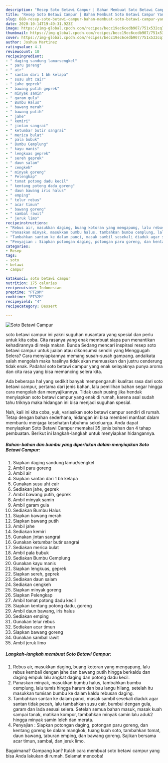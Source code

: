 ```yaml
---
description: "Resep Soto Betawi Campur | Bahan Membuat Soto Betawi Campur Yang Lezat"
title: "Resep Soto Betawi Campur | Bahan Membuat Soto Betawi Campur Yang Lezat"
slug: 680-resep-soto-betawi-campur-bahan-membuat-soto-betawi-campur-yang-lezat
date: 2020-10-14T19:49:31.923Z
image: https://img-global.cpcdn.com/recipes/becc19ec6cedb907/751x532cq70/soto-betawi-campur-foto-resep-utama.jpg
thumbnail: https://img-global.cpcdn.com/recipes/becc19ec6cedb907/751x532cq70/soto-betawi-campur-foto-resep-utama.jpg
cover: https://img-global.cpcdn.com/recipes/becc19ec6cedb907/751x532cq70/soto-betawi-campur-foto-resep-utama.jpg
author: Joshua Martinez
ratingvalue: 4.1
reviewcount: 10
recipeingredient:
- " daging sandung lamursengkel"
- " paru goreng"
- " air"
- " santan dari 1 bh kelapa"
- " susu uht cair"
- " jahe geprek"
- " bawang putih geprek"
- " minyak samin"
- " garam gula"
- " Bumbu Halus"
- " bawang merah"
- " bawang putih"
- " jahe"
- " kemiri"
- " jintan sangrai"
- " ketumbar butir sangrai"
- " merica bulat"
- " pala bubuk"
- " Bumbu Cemplung"
- " kayu manis"
- " lengkuas geprek"
- " sereh geprek"
- " daun salam"
- " cengkeh"
- " minyak goreng"
- " Pelengkap"
- " tomat potong dadu kecil"
- " kentang potong dadu goreng"
- " daun bawang iris halus"
- " emping"
- " telur rebus"
- " acar timun"
- " bawang goreng"
- " sambal rawit"
- " jeruk limo"
recipeinstructions:
- "Rebus air, masukkan daging, buang kotoran yang mengapung, lalu rebus kembali dengan jahe dan bawang putih hingga berkaldu dan daging empuk lalu angkat daging dan potong dadu kecil."
- "Panaskan minyak, masukkan bumbu halus, tambahkan bumbu cemplung, lalu tumis hingga harum dan bau langu hilang, setelah itu masukkan tumisan bumbu ke dalam kaldu rebusan daging."
- "Tambahkan santan ke dalam panci, masak sambil sesekali diaduk agar santan tidak pecah, lalu tambahkan susu cair, bumbui dengan gula, garam dan lada sesuai selera. Setelah semua bahan masuk, masak kuah sampai tanak, matikan kompor, tambahkan minyak samin lalu aduk2 hingga minyak samin leleh dan merata."
- "Penyajian : Siapkan potongan daging, potongan paru goreng, dan kentang goreng ke dalam mangkok, tuang kuah soto, tambahkan tomat, daun bawang, taburan emping, dan bawang goreng. Sajikan bersama acar timun, sambal, dan jeruk limo."
categories:
- Resep
tags:
- soto
- betawi
- campur

katakunci: soto betawi campur 
nutrition: 175 calories
recipecuisine: Indonesian
preptime: "PT29M"
cooktime: "PT32M"
recipeyield: "4"
recipecategory: Dessert

---
```



![Soto Betawi Campur](https://img-global.cpcdn.com/recipes/becc19ec6cedb907/751x532cq70/soto-betawi-campur-foto-resep-utama.jpg)


soto betawi campur ini yakni suguhan nusantara yang spesial dan perlu untuk kita coba. Cita rasanya yang enak membuat siapa pun menantikan kehadirannya di meja makan.
Bunda Sedang mencari inspirasi resep soto betawi campur untuk jualan atau dikonsumsi sendiri yang Menggugah Selera? Cara menyiapkannya memang susah-susah gampang. andaikata salah mengolah maka hasilnya tidak akan memuaskan dan justru cenderung tidak enak. Padahal soto betawi campur yang enak selayaknya punya aroma dan cita rasa yang bisa memancing selera kita.



Ada beberapa hal yang sedikit banyak mempengaruhi kualitas rasa dari soto betawi campur, pertama dari jenis bahan, lalu pemilihan bahan segar hingga cara mengolah dan menyajikannya. Tidak usah pusing jika hendak menyiapkan soto betawi campur yang enak di rumah, karena asal sudah tahu triknya maka hidangan ini bisa menjadi suguhan spesial.


Nah, kali ini kita coba, yuk, variasikan soto betawi campur sendiri di rumah. Tetap dengan bahan sederhana, hidangan ini bisa memberi manfaat dalam membantu menjaga kesehatan tubuhmu sekeluarga. Anda dapat menyiapkan Soto Betawi Campur memakai 35 jenis bahan dan 4 tahap pembuatan. Berikut ini langkah-langkah untuk menyiapkan hidangannya.

<!--inarticleads1-->

##### Bahan-bahan dan bumbu yang diperlukan dalam menyiapkan Soto Betawi Campur:

1. Siapkan  daging sandung lamur/sengkel
1. Ambil  paru goreng
1. Ambil  air
1. Siapkan  santan dari 1 bh kelapa
1. Gunakan  susu uht cair
1. Sediakan  jahe, geprek
1. Ambil  bawang putih, geprek
1. Ambil  minyak samin
1. Ambil  garam gula
1. Sediakan  Bumbu Halus
1. Siapkan  bawang merah
1. Siapkan  bawang putih
1. Ambil  jahe
1. Sediakan  kemiri
1. Gunakan  jintan sangrai
1. Gunakan  ketumbar butir sangrai
1. Sediakan  merica bulat
1. Ambil  pala bubuk
1. Sediakan  Bumbu Cemplung
1. Gunakan  kayu manis
1. Siapkan  lengkuas, geprek
1. Siapkan  sereh, geprek
1. Sediakan  daun salam
1. Sediakan  cengkeh
1. Siapkan  minyak goreng
1. Siapkan  Pelengkap
1. Ambil  tomat potong dadu kecil
1. Siapkan  kentang potong dadu, goreng
1. Ambil  daun bawang, iris halus
1. Sediakan  emping
1. Gunakan  telur rebus
1. Sediakan  acar timun
1. Siapkan  bawang goreng
1. Gunakan  sambal rawit
1. Ambil  jeruk limo




<!--inarticleads2-->

##### Langkah-langkah membuat Soto Betawi Campur:

1. Rebus air, masukkan daging, buang kotoran yang mengapung, lalu rebus kembali dengan jahe dan bawang putih hingga berkaldu dan daging empuk lalu angkat daging dan potong dadu kecil.
1. Panaskan minyak, masukkan bumbu halus, tambahkan bumbu cemplung, lalu tumis hingga harum dan bau langu hilang, setelah itu masukkan tumisan bumbu ke dalam kaldu rebusan daging.
1. Tambahkan santan ke dalam panci, masak sambil sesekali diaduk agar santan tidak pecah, lalu tambahkan susu cair, bumbui dengan gula, garam dan lada sesuai selera. Setelah semua bahan masuk, masak kuah sampai tanak, matikan kompor, tambahkan minyak samin lalu aduk2 hingga minyak samin leleh dan merata.
1. Penyajian : Siapkan potongan daging, potongan paru goreng, dan kentang goreng ke dalam mangkok, tuang kuah soto, tambahkan tomat, daun bawang, taburan emping, dan bawang goreng. Sajikan bersama acar timun, sambal, dan jeruk limo.




Bagaimana? Gampang kan? Itulah cara membuat soto betawi campur yang bisa Anda lakukan di rumah. Selamat mencoba!

